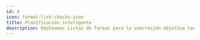```yaml
---
id: 4
icon: format-list-checks-icon
title: Planificación inteligente
description: Empleamos Listas de Tareas para la concreción objetiva tanto del proceso de supervisión como de las labores de nuestro equipo.
---
```

